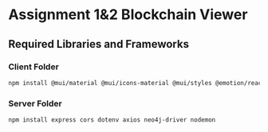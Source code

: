 ﻿# Assignment 1&2 Blockchain Viewer
## Required Libraries and Frameworks

### Client Folder
```bash
npm install @mui/material @mui/icons-material @mui/styles @emotion/react @emotion/styled react-force-graph-2d d3 axios react-router-dom
```

### Server Folder
```bash
npm install express cors dotenv axios neo4j-driver nodemon
```

